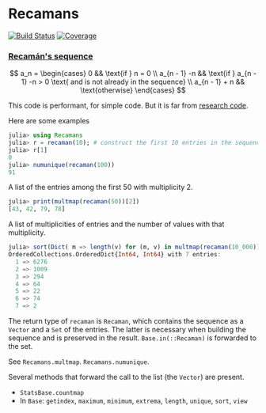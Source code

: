 # Recamans

[![Build Status](https://github.com/jlapeyre/Recamans.jl/actions/workflows/CI.yml/badge.svg?branch=main)](https://github.com/jlapeyre/Recamans.jl/actions/workflows/CI.yml?query=branch%3Amain)
[![Coverage](https://codecov.io/gh/jlapeyre/Recamans.jl/branch/main/graph/badge.svg)](https://codecov.io/gh/jlapeyre/Recamans.jl)

### [Recamán's sequence](https://en.wikipedia.org/wiki/Recam%C3%A1n%27s_sequence)

$$
a_n = \begin{cases}
0 && \text{if } n = 0 \\
a_{n - 1} -n && \text{if } a_{n - 1} -n > 0 \text{ and is not already in the sequence} \\
a_{n - 1} + n && \text{otherwise}
\end{cases}
$$

This code is performant, for simple code. But it is far from [research code](https://benchaffin.com/).

Here are some examples
```julia
julia> using Recamans
julia> r = recaman(10); # construct the first 10 entries in the sequence
julia> r[1]
0
julia> numunique(recaman(100))
91
```

A list of the entries among the first 50 with multiplicity 2.
```julia
julia> print(multmap(recaman(50))[2])
[43, 42, 79, 78]
```

A list of multiplicities of entries and the number of values with that multiplicity.
```julia
julia> sort(Dict( m => length(v) for (m, v) in multmap(recaman(10_000))))
OrderedCollections.OrderedDict{Int64, Int64} with 7 entries:
  1 => 6276
  2 => 1009
  3 => 294
  4 => 64
  5 => 22
  6 => 74
  7 => 2
```

The return type of `recaman` is `Recaman`, which contains the sequence as a `Vector` and
a `Set` of the entries. The latter is necessary when building the sequence and is
preserved in the result. `Base.in(::Recaman)` is forwarded to the set.

See `Recamans.multmap`. `Recamans.numunique`.

Several methods that forward the call to the list (the `Vector`) are present.

* `StatsBase.countmap`
* In `Base`: `getindex`, `maximum`, `minimum`, `extrema`, `length`, `unique`, `sort`, `view`
